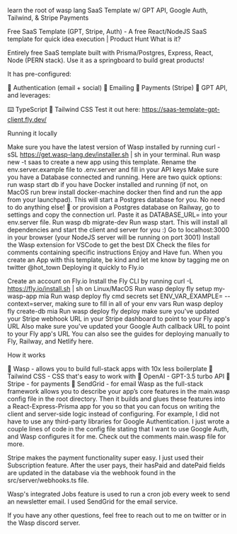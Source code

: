 learn the root of wasp lang
SaaS Template w/ GPT API, Google Auth, Tailwind, & Stripe Payments




Free SaaS Template (GPT, Stripe, Auth) - A free React/NodeJS SaaS template for quick idea execution | Product Hunt 
What is it?

Entirely free SaaS template built with Prisma/Postgres, Express, React, Node (PERN stack). Use it as a springboard to build great products!

It has pre-configured:

🔐 Authentication (email + social)
📩 Emailing
🤑 Payments (Stripe)
🤖 GPT API,
and leverages:

⌨️ TypeScript
🎨 Tailwind CSS
Test it out here: https://saas-template-gpt-client.fly.dev/

Running it locally

Make sure you have the latest version of Wasp installed by running curl -sSL https://get.wasp-lang.dev/installer.sh | sh in your terminal.
Run wasp new <project-name> -t saas to create a new app using this template.
Rename the env.server.example file to .env.server and fill in your API keys
Make sure you have a Database connected and running. Here are two quick options:
run wasp start db if you have Docker installed and running (if not, on MacOS run brew install docker-machine docker then find and run the app from your launchpad). This will start a Postgres database for you. No need to do anything else! 🤯
or provision a Postgres database on Railway, go to settings and copy the connection url. Paste it as DATABASE_URL=<your-postgres-connection-url> into your env.server file.
Run wasp db migrate-dev
Run wasp start. This will install all dependencies and start the client and server for you :)
Go to localhost:3000 in your browser (your NodeJS server will be running on port 3001)
Install the Wasp extension for VSCode to get the best DX
Check the files for comments containing specific instructions
Enjoy and Have fun. When you create an App with this template, be kind and let me know by tagging me on twitter @hot_town
Deploying it quickly to Fly.io

Create an account on Fly.io
Install the Fly CLI by running curl -L https://fly.io/install.sh | sh on Linux/MacOS
Run wasp deploy fly setup my-wasp-app mia
Run wasp deploy fly cmd secrets set ENV_VAR_EXAMPLE=<your-env-var> --context=server, making sure to fill in all of your env vars
Run wasp deploy fly create-db mia
Run wasp deploy fly deploy
make sure you've updated your Stripe webhook URL in your Stripe dashboard to point to your Fly app's URL
Also make sure you've updated your Google Auth callback URL to point to your Fly app's URL
You can also see the guides for deploying manually to Fly, Railway, and Netlify here.

How it works

🐝 Wasp - allows you to build full-stack apps with 10x less boilerplate
🎨 Tailwind CSS - CSS that's easy to work with
🤖 OpenAI - GPT-3.5 turbo API
💸 Stripe - for payments
📧 SendGrid - for email
Wasp as the full-stack framework allows you to describe your app’s core features in the main.wasp config file in the root directory. Then it builds and glues these features into a React-Express-Prisma app for you so that you can focus on writing the client and server-side logic instead of configuring. For example, I did not have to use any third-party libraries for Google Authentication. I just wrote a couple lines of code in the config file stating that I want to use Google Auth, and Wasp configures it for me. Check out the comments main.wasp file for more.

Stripe makes the payment functionality super easy. I just used their Subscription feature. After the user pays, their hasPaid and datePaid fields are updated in the database via the webhook found in the src/server/webhooks.ts file.

Wasp's integrated Jobs feature is used to run a cron job every week to send an newsletter email. I used SendGrid for the email service.

If you have any other questions, feel free to reach out to me on twitter or in the Wasp discord server.
